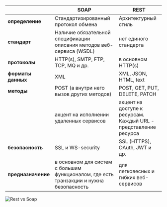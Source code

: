 |                    | **SOAP**                                                                               | **REST**                                                         |
| ------------------ | -------------------------------------------------------------------------------------- | ---------------------------------------------------------------- |
| **определение**    | Стандартизированный протокол обмена                                                    | Архитектурный стиль                                              |
| **стандарт**       | Наличие обязательной спецификации описания методов веб-сервиса (WSDL)                  | нет единого стандарта                                            |
| **протоколы**      | HTTP(s), SMTP, FTP, TCP, MQ и др.                                                      | в основном HTTP(s)                                               |
| **форматы данных** | XML                                                                                    | XML, JSON, HTML, text                                            |
| **методы**         | POST (а внутри него вызов других методов)                                              | POST, GET, PUT, DELETE, PATCH                                    |
|                    | акцент на исполнении удаленных сервисов                                                | акцент на доступе к ресурсам. Каждый URL - представление ресурса |
| **безопасность**   | SSL и WS-security                                                                      | SSL (HTTPS), OAuth, JWT и др.                                    |
| **предназначение** | в основном для систем с большим функционалом, где есть транзакции и нужна безопасность | для легковесных и гибких веб-сервисов                            |

![Rest vs Soap](../assets/images/saImages/soapVSrest.jpeg)